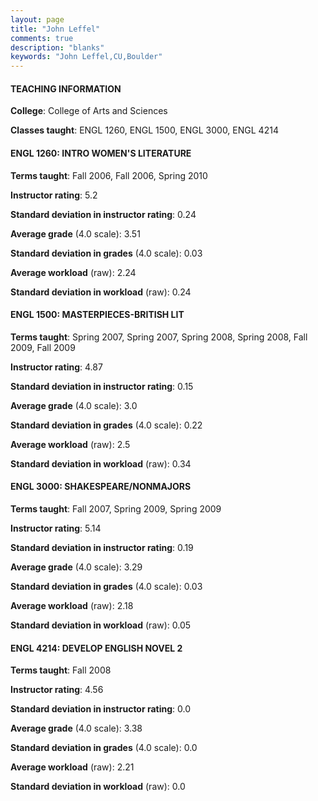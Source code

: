 ```yaml
---
layout: page
title: "John Leffel" 
comments: true
description: "blanks"
keywords: "John Leffel,CU,Boulder"
---
```

<head>
<script src="https://ajax.googleapis.com/ajax/libs/jquery/2.1.3/jquery.min.js"></script>
<script src="https://dl.dropboxusercontent.com/s/pc42nxpaw1ea4o9/highcharts.js?dl=0"></script>
<!-- <script src="../assets/js/highcharts.js"></script> -->
<style type="text/css">@font-face {
	font-family: "Bebas Neue";
	src: url(https://www.filehosting.org/file/details/544349/BebasNeue Regular.otf) format("opentype");
	}
	h1.Bebas { 
		font-family: "Bebas Neue", Verdana, Tahoma;
	}
</style>
</head>
	   
#### TEACHING INFORMATION

**College**: College of Arts and Sciences

**Classes taught**: ENGL 1260, ENGL 1500, ENGL 3000, ENGL 4214

#### ENGL 1260: INTRO WOMEN'S LITERATURE

**Terms taught**: Fall 2006, Fall 2006, Spring 2010

**Instructor rating**: 5.2

**Standard deviation in instructor rating**: 0.24

**Average grade** (4.0 scale): 3.51

**Standard deviation in grades** (4.0 scale): 0.03

**Average workload** (raw): 2.24

**Standard deviation in workload** (raw): 0.24

#### ENGL 1500: MASTERPIECES-BRITISH LIT

**Terms taught**: Spring 2007, Spring 2007, Spring 2008, Spring 2008, Fall 2009, Fall 2009

**Instructor rating**: 4.87

**Standard deviation in instructor rating**: 0.15

**Average grade** (4.0 scale): 3.0

**Standard deviation in grades** (4.0 scale): 0.22

**Average workload** (raw): 2.5

**Standard deviation in workload** (raw): 0.34

#### ENGL 3000: SHAKESPEARE/NONMAJORS

**Terms taught**: Fall 2007, Spring 2009, Spring 2009

**Instructor rating**: 5.14

**Standard deviation in instructor rating**: 0.19

**Average grade** (4.0 scale): 3.29

**Standard deviation in grades** (4.0 scale): 0.03

**Average workload** (raw): 2.18

**Standard deviation in workload** (raw): 0.05

#### ENGL 4214: DEVELOP ENGLISH NOVEL 2

**Terms taught**: Fall 2008

**Instructor rating**: 4.56

**Standard deviation in instructor rating**: 0.0

**Average grade** (4.0 scale): 3.38

**Standard deviation in grades** (4.0 scale): 0.0

**Average workload** (raw): 2.21

**Standard deviation in workload** (raw): 0.0


